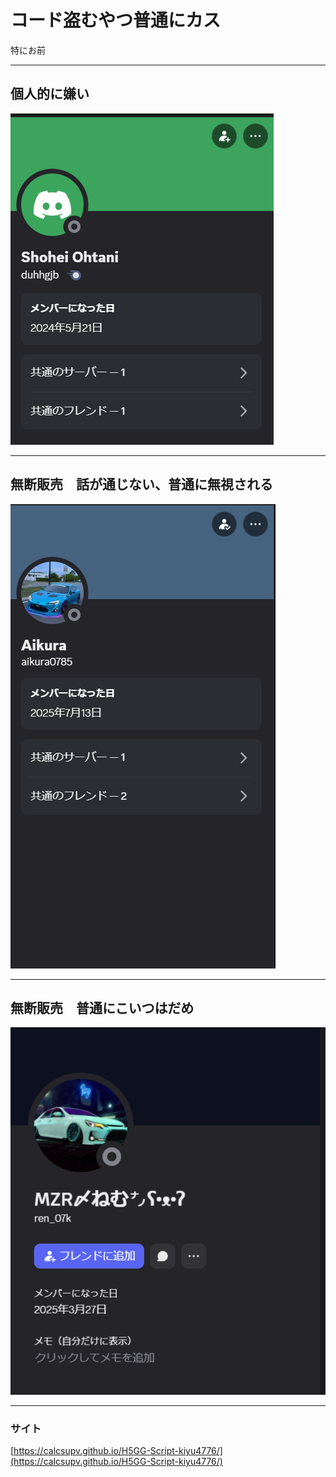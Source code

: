 # コード盗むやつ普通にカス

特にお前

---

## 個人的に嫌い
![個人的に嫌い](https://raw.githubusercontent.com/calcsupv/H5GG-Script-kiyu4776/main/%7BC5ABAFD7-3C1A-492C-B758-51605AACA953%7D.png)

---

## 無断販売　話が通じない、普通に無視される
![話が通じない、普通に無視](https://raw.githubusercontent.com/calcsupv/H5GG-Script-kiyu4776/main/%7BBA8DB93C-5F96-4B43-8D0D-FEA1F101960B%7D.png)

---

## 無断販売　普通にこいつはだめ
![無断販売　普通にこいつはだめ](https://raw.githubusercontent.com/calcsupv/H5GG-Script-kiyu4776/main/%7B97E3C3EC-6490-4CA7-80A5-252CF1742957%7D.png)

---

### サイト
 [https://calcsupv.github.io/H5GG-Script-kiyu4776/](https://calcsupv.github.io/H5GG-Script-kiyu4776/)
